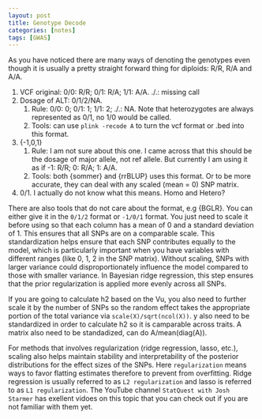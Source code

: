 ```yaml
---
layout: post
title: Genotype Decode
categories: [notes]
tags: [GWAS]
---
```




As you have noticed there are many ways of denoting the genotypes even though it is usually a pretty straight forward thing for diploids: R/R, R/A and A/A.

1. VCF original: 0/0: R/R; 0/1: R/A; 1/1: A/A. ./.: missing call
2. Dosage of ALT: 0/1/2/NA. 
    1. Rule: 0/0: 0; 0/1: 1; 1/1: 2; ./.: NA. Note that heterozygotes are always represented as 0/1, no 1/0 would be called.
    2. Tools: can use `plink -recode A` to turn the vcf format or .bed into this format.
3. {-1,0,1}
    1. Rule: I am not sure about this one. I came across that this should be the dosage of major allele, not ref allele. But currently I am using it as if -1: R/R; 0: R/A; 1: A/A.
    2. Tools: both {sommer} and {rrBLUP} uses this format. Or to be more accurate, they can deal with any scaled (mean = 0) SNP matrix. 
4. 0/1. I actually do not know what this means. Homo and Hetero?

There are also tools that do not care about the format, e.g {BGLR}. You can either give it in the `0/1/2` format or `-1/0/1` format. You just need to scale it before using so that each column has a mean of 0 and a standard deviation of 1. This ensures that all SNPs are on a comparable scale. This standardization helps ensure that each SNP contributes equally to the model, which is particularly important when you have variables with different ranges (like 0, 1, 2 in the SNP matrix). Without scaling, SNPs with larger variance could disproportionately influence the model compared to those with smaller variance. In Bayesian ridge regression, this step ensures that the prior regularization is applied more evenly across all SNPs. 

If you are going to calculate h2 based on the Vu, you also need to further scale it by the number of SNPs so the random effect takes the appropriate portion of the total variance via `scale(X)/sqrt(ncol(X))`. y also need to be standardized in order to calculate h2 so it is camparable across traits. A matrix also need to be standadized, can do A/mean(diag(A)).

For methods that involves regularization (ridge regression, lasso, etc.), scaling also helps maintain stability and interpretability of the posterior distributions for the effect sizes of the SNPs. Here `regularization` means ways to favor flatting estimates therefore to prevent from overfitting. Ridge regression is usually referred to as `L2 regularization` and lasso is referred to as `L1 regularization`. The YouTube channel `StatQuest with Josh Starmer` has exellent vidoes on this topic that you can check out if you are not familiar with them yet.